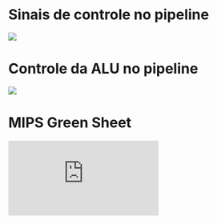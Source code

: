 # Sinais de controle no pipeline

![](https://imgur.com/8eXjcTV.jpg)

# Controle da ALU no pipeline

![](https://imgur.com/GYGVfvI.jpg)

# MIPS Green Sheet

![](https://inst.eecs.berkeley.edu/~cs61c/resources/MIPS_Green_Sheet.pdf)